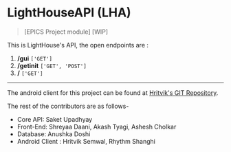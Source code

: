 # LightHouseAPI (LHA)
> [EPICS Project module] [WIP]

This is LightHouse's API, the open endpoints are :
1. **/gui** `['GET']`
2. **/getinit** `['GET', 'POST']`
3. **/** `['GET']`

---

The android client for this project can be found at [Hritvik's GIT Repository](https://github.com/semwalhritvik/LighthouseAndroidClient).

The rest of the contributors are as follows-
* Core API: Saket Upadhyay
* Front-End: Shreyaa Daani, Akash Tyagi, Ashesh Cholkar
* Database: Anushka Doshi
* Android Client : Hritvik Semwal, Rhythm Shanghi
